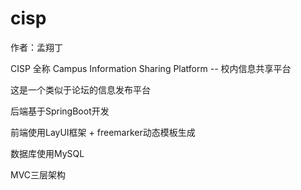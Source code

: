 # cisp

作者：孟翔丁


CISP 全称 Campus Information Sharing Platform -- 校内信息共享平台

这是一个类似于论坛的信息发布平台

后端基于SpringBoot开发

前端使用LayUI框架 + freemarker动态模板生成

数据库使用MySQL

MVC三层架构
